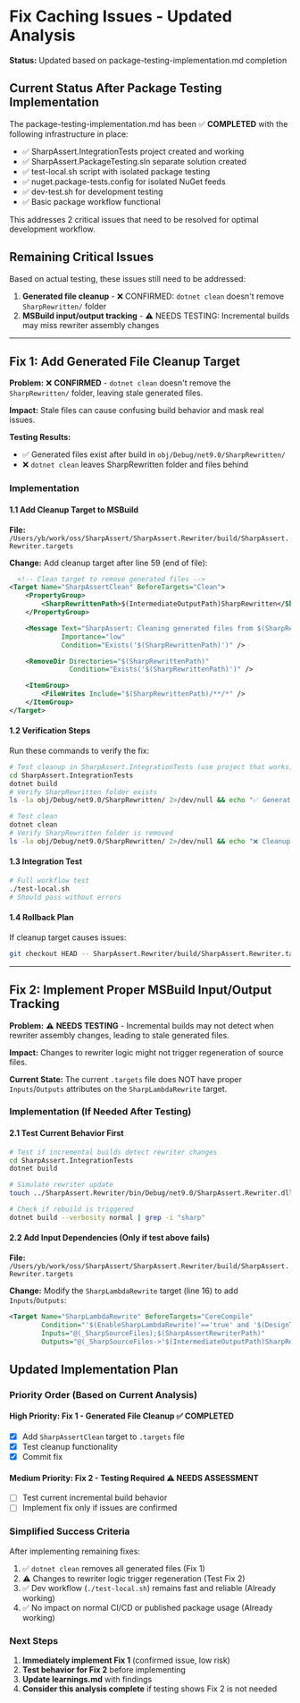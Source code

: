 # Fix Caching Issues - Updated Analysis

**Status:** Updated based on package-testing-implementation.md completion

## Current Status After Package Testing Implementation

The package-testing-implementation.md has been ✅ **COMPLETED** with the following infrastructure in place:

- ✅ SharpAssert.IntegrationTests project created and working
- ✅ SharpAssert.PackageTesting.sln separate solution created
- ✅ test-local.sh script with isolated package testing 
- ✅ nuget.package-tests.config for isolated NuGet feeds
- ✅ dev-test.sh for development testing
- ✅ Basic package workflow functional

This addresses 2 critical issues that need to be resolved for optimal development workflow.

## Remaining Critical Issues

Based on actual testing, these issues still need to be addressed:

1. **Generated file cleanup** - ❌ CONFIRMED: `dotnet clean` doesn't remove `SharpRewritten/` folder
2. **MSBuild input/output tracking** - ⚠️ NEEDS TESTING: Incremental builds may miss rewriter assembly changes

---

## Fix 1: Add Generated File Cleanup Target

**Problem:** ❌ **CONFIRMED** - `dotnet clean` doesn't remove the `SharpRewritten/` folder, leaving stale generated files.

**Impact:** Stale files can cause confusing build behavior and mask real issues.

**Testing Results:** 
- ✅ Generated files exist after build in `obj/Debug/net9.0/SharpRewritten/`
- ❌ `dotnet clean` leaves SharpRewritten folder and files behind

### Implementation

#### 1.1 Add Cleanup Target to MSBuild

**File:** `/Users/yb/work/oss/SharpAssert/SharpAssert.Rewriter/build/SharpAssert.Rewriter.targets`

**Change:** Add cleanup target after line 59 (end of file):

```xml
  <!-- Clean target to remove generated files -->
<Target Name="SharpAssertClean" BeforeTargets="Clean">
    <PropertyGroup>
        <SharpRewrittenPath>$(IntermediateOutputPath)SharpRewritten</SharpRewrittenPath>
    </PropertyGroup>

    <Message Text="SharpAssert: Cleaning generated files from $(SharpRewrittenPath)"
             Importance="low"
             Condition="Exists('$(SharpRewrittenPath)')" />

    <RemoveDir Directories="$(SharpRewrittenPath)"
               Condition="Exists('$(SharpRewrittenPath)')" />

    <ItemGroup>
        <FileWrites Include="$(SharpRewrittenPath)/**/*" />
    </ItemGroup>
</Target>
```

#### 1.2 Verification Steps

Run these commands to verify the fix:

```bash
# Test cleanup in SharpAssert.IntegrationTests (use project that works)
cd SharpAssert.IntegrationTests
dotnet build
# Verify SharpRewritten folder exists
ls -la obj/Debug/net9.0/SharpRewritten/ 2>/dev/null && echo "✅ Generated files exist" || echo "❌ No generated files found"

# Test clean
dotnet clean
# Verify SharpRewritten folder is removed
ls -la obj/Debug/net9.0/SharpRewritten/ 2>/dev/null && echo "❌ Cleanup failed" || echo "✅ Cleanup successful"
```

#### 1.3 Integration Test

```bash
# Full workflow test
./test-local.sh
# Should pass without errors
```

#### 1.4 Rollback Plan

If cleanup target causes issues:
```bash
git checkout HEAD -- SharpAssert.Rewriter/build/SharpAssert.Rewriter.targets
```

---

## Fix 2: Implement Proper MSBuild Input/Output Tracking

**Problem:** ⚠️ **NEEDS TESTING** - Incremental builds may not detect when rewriter assembly changes, leading to stale generated files.

**Impact:** Changes to rewriter logic might not trigger regeneration of source files.

**Current State:** The current `.targets` file does NOT have proper `Inputs`/`Outputs` attributes on the `SharpLambdaRewrite` target.

### Implementation (If Needed After Testing)

#### 2.1 Test Current Behavior First

```bash
# Test if incremental builds detect rewriter changes
cd SharpAssert.IntegrationTests
dotnet build

# Simulate rewriter update
touch ../SharpAssert.Rewriter/bin/Debug/net9.0/SharpAssert.Rewriter.dll

# Check if rebuild is triggered
dotnet build --verbosity normal | grep -i "sharp"
```

#### 2.2 Add Input Dependencies (Only if test above fails)

**File:** `/Users/yb/work/oss/SharpAssert/SharpAssert.Rewriter/build/SharpAssert.Rewriter.targets`

**Change:** Modify the `SharpLambdaRewrite` target (line 16) to add `Inputs`/`Outputs`:

```xml
<Target Name="SharpLambdaRewrite" BeforeTargets="CoreCompile"
        Condition="'$(EnableSharpLambdaRewrite)'=='true' and '$(DesignTimeBuild)' != 'true' and '$(BuildingForLiveUnitTesting)' != 'true'"
        Inputs="@(_SharpSourceFiles);$(SharpAssertRewriterPath)"
        Outputs="@(_SharpSourceFiles->'$(IntermediateOutputPath)SharpRewritten\%(RecursiveDir)%(Filename)%(Extension).sharp.g.cs')">
```

## Updated Implementation Plan

### Priority Order (Based on Current Analysis)

#### High Priority: Fix 1 - Generated File Cleanup ✅ **COMPLETED**
- [x] Add `SharpAssertClean` target to `.targets` file
- [x] Test cleanup functionality
- [x] Commit fix

#### Medium Priority: Fix 2 - Testing Required ⚠️ NEEDS ASSESSMENT
- [ ] Test current incremental build behavior
- [ ] Implement fix only if issues are confirmed

### Simplified Success Criteria

After implementing remaining fixes:

1. ✅ `dotnet clean` removes all generated files (Fix 1)
2. ⚠️ Changes to rewriter logic trigger regeneration (Test Fix 2)
3. ✅ Dev workflow (`./test-local.sh`) remains fast and reliable (Already working)
4. ✅ No impact on normal CI/CD or published package usage (Already working)

### Next Steps

1. **Immediately implement Fix 1** (confirmed issue, low risk)
2. **Test behavior for Fix 2** before implementing
3. **Update learnings.md** with findings
4. **Consider this analysis complete** if testing shows Fix 2 is not needed